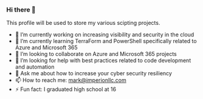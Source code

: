 ### Hi there 👋

This profile will be used to store my various scipting projects. 
- 🔭 I’m currently working on increasing visibility and security in the cloud
- 🌱 I’m currently learning TerraForm and PowerShell specifically related to Azure and Microsoft 365
- 👯 I’m looking to collaborate on Azure and Microsoft 365 projects
- 🤔 I’m looking for help with best practices related to code development and automation
- 💬 Ask me about how to increase your cyber security resiliency
- 📫 How to reach me: mark@imperionllc.com
- ⚡ Fun fact: I graduated high school at 16

<!--
**markdconnelly/markdconnelly** is a ✨ _special_ ✨ repository because its `README.md` (this file) appears on your GitHub profile.

Here are some ideas to get you started:

- 🔭 I’m currently working on ...
- 🌱 I’m currently learning ...
- 👯 I’m looking to collaborate on ...
- 🤔 I’m looking for help with ...
- 💬 Ask me about ...
- 📫 How to reach me: ...
- 😄 Pronouns: ...
- ⚡ Fun fact: ...
-->
